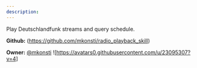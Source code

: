 ```yaml
---
description: 
---
```

Play Deutschlandfunk streams and query schedule.

**Github:** (https://github.com/mkonsti/radio_playback_skill)

**Owner:** [@mkonsti](https://github.com/mkonsti) ![https://avatars0.githubusercontent.com/u/23095307?v=4]

